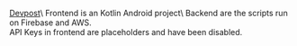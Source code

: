 [Devpost](https://devpost.com/software/bond-xuhodw?_gl=1*4uu7ps*_gcl_au*MTA3ODgyODE2NS4xNzU4Njc5MTU3*_ga*MTMxMTk0ODU0NC4xNzU4Njc5MTU3*_ga_0YHJK3Y10M*czE3NjEwODMzNjIkbzEwJGcxJHQxNzYxMDgzMzkwJGozMiRsMCRoMA..)\
Frontend is an Kotlin Android project\
Backend are the scripts run on Firebase and AWS.\
API Keys in frontend are placeholders and have been disabled.
